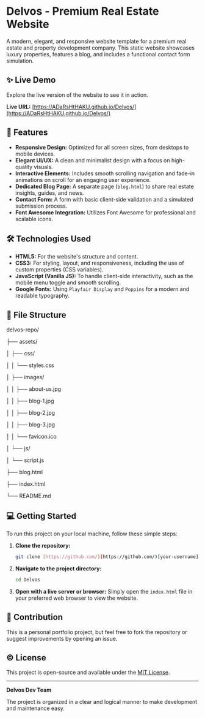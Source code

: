 # Delvos - Premium Real Estate Website

A modern, elegant, and responsive website template for a premium real estate and property development company. This static website showcases luxury properties, features a blog, and includes a functional contact form simulation.

## ✨ Live Demo

Explore the live version of the website to see it in action.

**Live URL:** [https://ADaRsHtHAKU.github.io/Delvos/](https://ADaRsHtHAKU.github.io/Delvos/)


## 🚀 Features

* **Responsive Design:** Optimized for all screen sizes, from desktops to mobile devices.
* **Elegant UI/UX:** A clean and minimalist design with a focus on high-quality visuals.
* **Interactive Elements:** Includes smooth scrolling navigation and fade-in animations on scroll for an engaging user experience.
* **Dedicated Blog Page:** A separate page (`blog.html`) to share real estate insights, guides, and news.
* **Contact Form:** A form with basic client-side validation and a simulated submission process.
* **Font Awesome Integration:** Utilizes Font Awesome for professional and scalable icons.

## 🛠️ Technologies Used

* **HTML5:** For the website's structure and content.
* **CSS3:** For styling, layout, and responsiveness, including the use of custom properties (CSS variables).
* **JavaScript (Vanilla JS):** To handle client-side interactivity, such as the mobile menu toggle and smooth scrolling.
* **Google Fonts:** Using `Playfair Display` and `Poppins` for a modern and readable typography.

## 📁 File Structure

delvos-repo/

├── assets/

│   ├── css/

│   │   └── styles.css

│   ├── images/

│   │   ├── about-us.jpg

│   │   ├── blog-1.jpg

│   │   ├── blog-2.jpg

│   │   ├── blog-3.jpg

│   │   └── favicon.ico

│   └── js/

│       └── script.js

├── blog.html

├── index.html

└── README.md

## 💻 Getting Started

To run this project on your local machine, follow these simple steps:

1.  **Clone the repository:**
    ```bash
    git clone [https://github.com/](https://github.com/)[your-username]/Delvos.git
    ```
2.  **Navigate to the project directory:**
    ```bash
    cd Delvos
    ```
3.  **Open with a live server or browser:**
    Simply open the `index.html` file in your preferred web browser to view the website.

## 🤝 Contribution

This is a personal portfolio project, but feel free to fork the repository or suggest improvements by opening an issue.

## © License

This project is open-source and available under the [MIT License](LICENSE).

---
**Delvos Dev Team**

The project is organized in a clear and logical manner to make development and maintenance easy.
